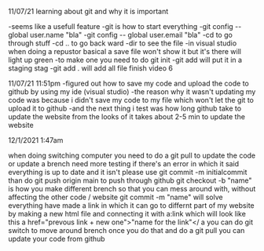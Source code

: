 11/07/21 learning about git and why it is important

-seems like a usefull feature
-git is how to start everything
-git config --global user.name "bla"
-git config -- global user.email "bla"
-cd to go through stuff
-cd .. to go back ward
-dir to see the file
-in visual studio when doing a repustor basical a save file won't show it but it's there will light up green
-to make one you need to do git init
-git add will put it in a staging stag
-git add . will add all file finish video 6

11/07/21 11:51pm
-figured out how to save my code and upload the code to github by using my ide (visual studio)
-the reason why it wasn't updating my code was because i didn't save my code to my file which won't let the git to upload it to github
-and the next thing i test was how long github take to update the website from the looks of it takes about 2-5 min to update the website

12/1/2021 1:47am

when doing switching computer you need to do a git pull to update the code or update a brench
need more testing
if there's an error in which it said everything is up to date and it isn't please use
git commit -m initialcommit
than do
git push origin main to push through github
git checkout -b "name" is how you make different brench so that you can mess around with, without affecting the other code / website
git commit -m "name" will solve everything
have made a link in which it can go to differnt part of my website
by making a new html file and connecting it with a:link which will look like this
a href="prevous link + new one">"name for the link"</ a
you can do git switch to move around brench
once you do that and do a git pull you can update your code from github